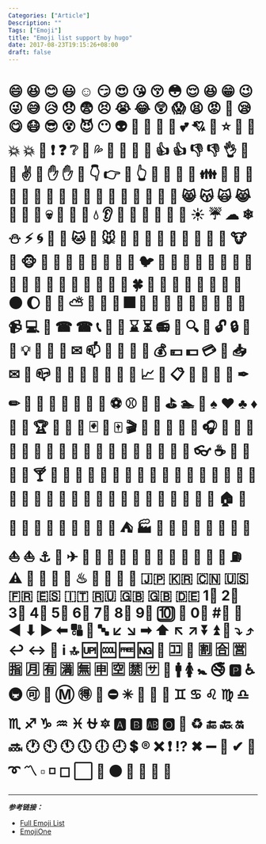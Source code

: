 ```yaml
---
Categories: ["Article"]
Description: ""
Tags: ["Emoji"]
title: "Emoji list support by hugo"
date: 2017-08-23T19:15:26+08:00
draft: false
---
```

<!--
|&nbsp;||||
|------|---|---|---|
|:smile:|:laughing:|:blush:|:smiley:|
|:relaxed:|:smirk:|:heart_eyes:|:kissing_heart:|
|:kissing_closed_eyes:|:flushed:|:relieved:|:satisfied:|
|:grin:|:wink:|:stuck_out_tongue_winking_eye:|:stuck_out_tongue_closed_eyes:|
|:grinning:|:kissing:|:kissing_smiling_eyes:|:stuck_out_tongue:|
|:sleeping:|:worried:|:frowning:|:anguished:|
|:open_mouth:|:grimacing:|:confused:|:hushed:|
|:expressionless:|:unamused:|:sweat_smile:|:sweat:|
|:disappointed_relieved:|:weary:|:pensive:|:disappointed:|
|:confounded:|:fearful:|:cold_sweat:|:persevere:|
|:cry:|:sob:|:joy:|:astonished:|
|:scream:|:tired_face:|:angry:|:rage:|
|:triumph:|:sleepy:|:yum:|:mask:|
|:sunglasses:|:dizzy_face:|:imp:|:smiling_imp:|
|:neutral_face:|:no_mouth:|:innocent:|:alien:|
|:yellow_heart:|:blue_heart:|:purple_heart:|:heart:|
|:green_heart:|:broken_heart:|:heartbeat:|:heartpulse:|
|:two_hearts:|:revolving_hearts:|:cupid:|:sparkling_heart:|
|:sparkles:|:star:|:star2:|:dizzy:|
|:boom:|:collision:|:anger:|:exclamation:|
|:question:|:grey_exclamation:|:grey_question:|:zzz:|
|:dash:|:sweat_drops:|:notes:|:musical_note:|
|:fire:|:hankey:|:poop:|:shit:|
|:+1:|:thumbsup:|:-1:|:thumbsdown:|
|:ok_hand:|:punch:|:facepunch:|:fist:|
|:v:|:wave:|:hand:|:raised_hand:|
|:open_hands:|:point_up:|:point_down:|:point_left:|
|:point_right:|:raised_hands:|:pray:|:point_up_2:|
|:clap:|:muscle:|:metal:|:fu:|
|:runner:|:running:|:couple:|:family:|
|:two_men_holding_hands:|:two_women_holding_hands:|:dancer:|:dancers:|
|:ok_woman:|:no_good:|:information_desk_person:|:raising_hand:|
|:bride_with_veil:|:person_with_pouting_face:|:person_frowning:|:bow:|
|:couple_with_heart:|:massage:|:haircut:|:nail_care:|
|:boy:|:girl:|:woman:|:man:|
|:baby:|:older_woman:|:older_man:|:person_with_blond_hair:|
|:man_with_gua_pi_mao:|:man_with_turban:|:construction_worker:|:cop:|
|:angel:|:princess:|:smiley_cat:|:smile_cat:|
|:heart_eyes_cat:|:kissing_cat:|:smirk_cat:|:scream_cat:|
|:crying_cat_face:|:joy_cat:|:pouting_cat:|:japanese_ogre:|
|:japanese_goblin:|:see_no_evil:|:hear_no_evil:|:speak_no_evil:|
|:guardsman:|:skull:|:feet:|:lips:|
|:kiss:|:droplet:|:ear:|:eyes:|
|:nose:|:tongue:|:love_letter:|:bust_in_silhouette:|
|:busts_in_silhouette:|:speech_balloon:|:thought_balloon:|:sunny:|
|:umbrella:|:cloud:|:snowflake:|:snowman:|
|:zap:|:cyclone:|:foggy:|:ocean:|
|:cat:|:dog:|:mouse:|:hamster:|
|:rabbit:|:wolf:|:frog:|:tiger:|
|:koala:|:bear:|:pig:|:pig_nose:|
|:cow:|:boar:|:monkey_face:|:monkey:|
|:horse:|:racehorse:|:camel:|:sheep:|
|:elephant:|:panda_face:|:snake:|:bird:|
|:baby_chick:|:hatched_chick:|:hatching_chick:|:chicken:|
|:penguin:|:turtle:|:bug:|:honeybee:|
|:ant:|:beetle:|:snail:|:octopus:|
|:tropical_fish:|:fish:|:whale:|:whale2:|
|:dolphin:|:cow2:|:ram:|:rat:|
|:water_buffalo:|:tiger2:|:rabbit2:|:dragon:|
|:goat:|:rooster:|:dog2:|:pig2:|
|:mouse2:|:ox:|:dragon_face:|:blowfish:|
|:crocodile:|:dromedary_camel:|:leopard:|:cat2:|
|:poodle:|:paw_prints:|:bouquet:|:cherry_blossom:|
|:tulip:|:four_leaf_clover:|:rose:|:sunflower:|
|:hibiscus:|:maple_leaf:|:leaves:|:fallen_leaf:|
|:herb:|:mushroom:|:cactus:|:palm_tree:|
|:evergreen_tree:|:deciduous_tree:|:chestnut:|:seedling:|
|:blossom:|:ear_of_rice:|:shell:|:globe_with_meridians:|
|:sun_with_face:|:full_moon_with_face:|:new_moon_with_face:|:new_moon:|
|:waxing_crescent_moon:|:first_quarter_moon:|:waxing_gibbous_moon:|:full_moon:|
|:waning_gibbous_moon:|:last_quarter_moon:|:waning_crescent_moon:|:last_quarter_moon_with_face:|
|:first_quarter_moon_with_face:|:crescent_moon:|:earth_africa:|:earth_americas:|
|:earth_asia:|:volcano:|:milky_way:|:partly_sunny:|
|:bamboo:|:gift_heart:|:dolls:|:school_satchel:|
|:mortar_board:|:flags:|:fireworks:|:sparkler:|
|:wind_chime:|:rice_scene:|:jack_o_lantern:|:ghost:|
|:santa:|:christmas_tree:|:gift:|:bell:|
|:no_bell:|:tanabata_tree:|:tada:|:confetti_ball:|
|:balloon:|:crystal_ball:|:cd:|:dvd:|
|:floppy_disk:|:camera:|:video_camera:|:movie_camera:|
|:computer:|:tv:|:iphone:|:phone:|
|:telephone:|:telephone_receiver:|:pager:|:fax:|
|:minidisc:|:vhs:|:sound:|:speaker:|
|:mute:|:loudspeaker:|:mega:|:hourglass:|
|:hourglass_flowing_sand:|:alarm_clock:|:watch:|:radio:|
|:satellite:|:loop:|:mag:|:mag_right:|
|:unlock:|:lock:|:lock_with_ink_pen:|:closed_lock_with_key:|
|:key:|:bulb:|:flashlight:|:high_brightness:|
|:low_brightness:|:electric_plug:|:battery:|:calling:|
|:email:|:mailbox:|:postbox:|:bath:|
|:bathtub:|:shower:|:toilet:|:wrench:|
|:nut_and_bolt:|:hammer:|:seat:|:moneybag:|
|:yen:|:dollar:|:pound:|:euro:|
|:credit_card:|:money_with_wings:|:e-mail:|:inbox_tray:|
|:outbox_tray:|:envelope:|:incoming_envelope:|:postal_horn:|
|:mailbox_closed:|:mailbox_with_mail:|:mailbox_with_no_mail:|:package:|
|:door:|:smoking:|:bomb:|:gun:|
|:hocho:|:pill:|:syringe:|:page_facing_up:|
|:page_with_curl:|:bookmark_tabs:|:bar_chart:|:chart_with_upwards_trend:|
|:chart_with_downwards_trend:|:scroll:|:clipboard:|:calendar:|
|:date:|:card_index:|:file_folder:|:open_file_folder:|
|:scissors:|:pushpin:|:paperclip:|:black_nib:|
|:pencil2:|:straight_ruler:|:triangular_ruler:|:closed_book:|
|:green_book:|:blue_book:|:orange_book:|:notebook:|
|:notebook_with_decorative_cover:|:ledger:|:books:|:bookmark:|
|:name_badge:|:microscope:|:telescope:|:newspaper:|
|:football:|:basketball:|:soccer:|:baseball:|
|:tennis:|:8ball:|:rugby_football:|:bowling:|
|:golf:|:mountain_bicyclist:|:bicyclist:|:horse_racing:|
|:snowboarder:|:swimmer:|:surfer:|:ski:|
|:spades:|:hearts:|:clubs:|:diamonds:|
|:gem:|:ring:|:trophy:|:musical_score:|
|:musical_keyboard:|:violin:|:space_invader:|:video_game:|
|:black_joker:|:flower_playing_cards:|:game_die:|:dart:|
|:mahjong:|:clapper:|:memo:|:pencil:|
|:book:|:art:|:microphone:|:headphones:|
|:trumpet:|:saxophone:|:guitar:|:shoe:|
|:sandal:|:high_heel:|:lipstick:|:boot:|
|:shirt:|:tshirt:|:necktie:|:womans_clothes:|
|:dress:|:running_shirt_with_sash:|:jeans:|:kimono:|
|:bikini:|:ribbon:|:tophat:|:crown:|
|:womans_hat:|:mans_shoe:|:closed_umbrella:|:briefcase:|
|:handbag:|:pouch:|:purse:|:eyeglasses:|
|:fishing_pole_and_fish:|:coffee:|:tea:|:sake:|
|:baby_bottle:|:beer:|:beers:|:cocktail:|
|:tropical_drink:|:wine_glass:|:fork_and_knife:|:pizza:|
|:hamburger:|:fries:|:poultry_leg:|:meat_on_bone:|
|:spaghetti:|:curry:|:fried_shrimp:|:bento:|
|:sushi:|:fish_cake:|:rice_ball:|:rice_cracker:|
|:rice:|:ramen:|:stew:|:oden:|
|:dango:|:egg:|:bread:|:doughnut:|
|:custard:|:icecream:|:ice_cream:|:shaved_ice:|
|:birthday:|:cake:|:cookie:|:chocolate_bar:|
|:candy:|:lollipop:|:honey_pot:|:apple:|
|:green_apple:|:tangerine:|:lemon:|:cherries:|
|:grapes:|:watermelon:|:strawberry:|:peach:|
|:melon:|:banana:|:pear:|:pineapple:|
|:sweet_potato:|:eggplant:|:tomato:|:corn:|
|:house:|:house_with_garden:|:school:|:office:|
|:post_office:|:hospital:|:bank:|:convenience_store:|
|:love_hotel:|:hotel:|:wedding:|:church:|
|:department_store:|:european_post_office:|:city_sunrise:|:city_sunset:|
|:japanese_castle:|:european_castle:|:tent:|:factory:|
|:tokyo_tower:|:japan:|:mount_fuji:|:sunrise_over_mountains:|
|:sunrise:|:stars:|:statue_of_liberty:|:bridge_at_night:|
|:carousel_horse:|:rainbow:|:ferris_wheel:|:fountain:|
|:roller_coaster:|:ship:|:speedboat:|:boat:|
|:sailboat:|:rowboat:|:anchor:|:rocket:|
|:airplane:|:helicopter:|:steam_locomotive:|:tram:|
|:mountain_railway:|:bike:|:aerial_tramway:|:suspension_railway:|
|:mountain_cableway:|:tractor:|:blue_car:|:oncoming_automobile:|
|:car:|:red_car:|:taxi:|:oncoming_taxi:|
|:articulated_lorry:|:bus:|:oncoming_bus:|:rotating_light:|
|:police_car:|:oncoming_police_car:|:fire_engine:|:ambulance:|
|:minibus:|:truck:|:train:|:station:|
|:train2:|:bullettrain_front:|:bullettrain_side:|:light_rail:|
|:monorail:|:railway_car:|:trolleybus:|:ticket:|
|:fuelpump:|:vertical_traffic_light:|:traffic_light:|:warning:|
|:construction:|:beginner:|:atm:|:slot_machine:|
|:busstop:|:barber:|:hotsprings:|:checkered_flag:|
|:crossed_flags:|:izakaya_lantern:|:moyai:|:circus_tent:|
|:performing_arts:|:round_pushpin:|:triangular_flag_on_post:|:jp:|
|:kr:|:cn:|:us:|:fr:|
|:es:|:it:|:ru:|:gb:|
|:uk:|:de:|:one:|:two:|
|:three:|:four:|:five:|:six:|
|:seven:|:eight:|:nine:|:keycap_ten:|
|:1234:|:zero:|:hash:|:symbols:|
|:arrow_backward:|:arrow_down:|:arrow_forward:|:arrow_left:|
|:capital_abcd:|:abcd:|:abc:|:arrow_lower_left:|
|:arrow_lower_right:|:arrow_right:|:arrow_up:|:arrow_upper_left:|
|:arrow_upper_right:|:arrow_double_down:|:arrow_double_up:|:arrow_down_small:|
|:arrow_heading_down:|:arrow_heading_up:|:leftwards_arrow_with_hook:|:arrow_right_hook:|
|:left_right_arrow:|:arrow_up_down:|:arrow_up_small:|:arrows_clockwise:|
|:arrows_counterclockwise:|:rewind:|:fast_forward:|:information_source:|
|:ok:|:twisted_rightwards_arrows:|:repeat:|:repeat_one:|
|:new:|:top:|:up:|:cool:|
|:free:|:ng:|:cinema:|:koko:|
|:signal_strength:|:u5272:|:u5408:|:u55b6:|
|:u6307:|:u6708:|:u6709:|:u6e80:|
|:u7121:|:u7533:|:u7a7a:|:u7981:|
|:sa:|:restroom:|:mens:|:womens:|
|:baby_symbol:|:no_smoking:|:parking:|:wheelchair:|
|:metro:|:baggage_claim:|:accept:|:wc:|
|:potable_water:|:put_litter_in_its_place:|:secret:|:congratulations:|
|:m:|:passport_control:|:left_luggage:|:customs:|
|:ideograph_advantage:|:cl:|:sos:|:id:|
|:no_entry_sign:|:underage:|:no_mobile_phones:|:do_not_litter:|
|:non-potable_water:|:no_bicycles:|:no_pedestrians:|:children_crossing:|
|:no_entry:|:eight_spoked_asterisk:|:sparkle:|:eight_pointed_black_star:|
|:heart_decoration:|:vs:|:vibration_mode:|:mobile_phone_off:|
|:chart:|:currency_exchange:|:aries:|:taurus:|
|:gemini:|:cancer:|:leo:|:virgo:|
|:libra:|:scorpius:|:sagittarius:|:capricorn:|
|:aquarius:|:pisces:|:ophiuchus:|:six_pointed_star:|
|:negative_squared_cross_mark:|:a:|:b:|:ab:|
|:o2:|:diamond_shape_with_a_dot_inside:|:recycle:|:end:|
|:back:|:on:|:soon:|:clock1:|
|:clock130:|:clock10:|:clock1030:|:clock11:|
|:clock1130:|:clock12:|:clock1230:|:clock2:|
|:clock230:|:clock3:|:clock330:|:clock4:|
|:clock430:|:clock5:|:clock530:|:clock6:|
|:clock630:|:clock7:|:clock730:|:clock8:|
|:clock830:|:clock9:|:clock930:|:heavy_dollar_sign:|
|:copyright:|:registered:|:tm:|:x:|
|:heavy_exclamation_mark:|:bangbang:|:interrobang:|:o:|
|:heavy_multiplication_x:|:heavy_plus_sign:|:heavy_minus_sign:|:heavy_division_sign:|
|:white_flower:|:100:|:heavy_check_mark:|:ballot_box_with_check:|
|:radio_button:|:link:|:curly_loop:|:wavy_dash:|
|:part_alternation_mark:|:trident:|:black_small_square:|:white_small_square:|
|:black_medium_small_square:|:white_medium_small_square:|:black_medium_square:|:white_medium_square:|
|:black_large_square:|:white_large_square:|:white_check_mark:|:black_square_button:|
|:white_square_button:|:black_circle:|:white_circle:|:red_circle:|
|:large_blue_circle:|:large_blue_diamond:|:large_orange_diamond:|:small_blue_diamond:|
|:small_orange_diamond:|:small_red_triangle:|:small_red_triangle_down:|
-->

# 😄	😆	😊	😃	☺	😏	😍	😘	😚	😳	😌	😆	😁	😉	😜	😅	😥	😞	😨	😣	😭	😂	😲	😱	😫	😡	😤	😪	😋	😷	😎	😵	😈	😶	👽	💛	💜	💚	💓	💕	💘	💖	⭐	🌟	💫	💥	💥	💢	❗	❓	❔	💨	💦	🎵	💩	💩	💩	👍	👍	👎	👎	👌	👊	👊	✌	👋	✋	✋	👐	👇	👉	🙏	👆	💪	🏃	🏃	👫	👪	💃	👯	🙆	💁	👰	🙍	💆	💅	👧	👩	👨	👶	👵	👴	👲	👷	👸	😸	😽	🙀	😹	👹	🙈	🙊	💀	🐾	👄	💋	💧	👂	👀	👃	👅	💌	👤	💬	☀	☔	☁	❄	⛄	⚡	🌀	🌁	🌊	🐱	🐶	🐭	🐹	🐰	🐺	🐸	🐯	🐨	🐻	🐷	🐽	🐮	🐗	🐵	🐒	🐴	🐎	🐫	🐑	🐘	🐼	🐍	🐦	🐤	🐥	🐔	🐧	🐛	🐝	🐜	🐞	🐌	🐙	🐠	🐳	🐬	🐲	🐡	🐩	🐾	🌸	🍀	🌺	🍃	🍂	🍄	🌴	🌱	🌼	🐚	🌑	🌔	🌛	🌋	⛅	💝	🎒	🎏	🎆	🎐	🎃	🎅	🎄	🔔	🎋	🎊	🔮	💾	📹	💻	📱	☎	☎	📞	💽	📢	⌛	⏳	📻	📡	🔍	🔎	🔓	🔒	🔏	🔑	💡	🔦	🔌	📲	✉	📫	📮	🔧	🔩	💺	💰	💴	💵	💳	📧	📥	✉	📨	📪	🚬	🔫	🔪	💊	💉	📄	📑	📈	📜	📋	📅	📇	📂	📌	✒	✏	📏	📕	📘	📓	📔	📛	🏈	⚽	⚾	🎾	🎱	⛳	🏊	🎿	♠	♥	♣	♦	💎	💍	🏆	🎼	🎹	👾	🃏	🎲	🀄	🎬	📝	📝	📖	🎨	🎤	🎧	🎷	👞	👡	👠	👢	👕	👕	👔	👚	🎽	👙	🎀	🎩	👒	🌂	👜	👝	👛	👓	☕	🍵	🍶	🍺	🍻	🍸	🍹	🍴	🍔	🍗	🍝	🍤	🍣	🍥	🍘	🍜	🍲	🍢	🍡	🍞	🍩	🍮	🍦	🍨	🎂	🍰	🍪	🍫	🍭	🍎	🍏	🍒	🍇	🍓	🍈	🍌	🍍	🍠	🍅	🌽	🏠	🏡	🏢	🏣	🏦	🏪	🏨	💒	🏬	🌇	🏯	⛺	🏭	🗼	🗻	🌅	🌠	🗽	🎠	🎡	🎢	⛵	⛵	⚓	🚀	✈	🚙	🚗	🚗	🚕	🚌	🚓	🚒	🚚	🚉	🚅	🚃	🎫	⛽	⚠	🚧	🏧	🎰	💈	♨	🎌	🗿	🎪	📍	🇯🇵	🇰🇷	🇨🇳	🇺🇸	🇫🇷	🇪🇸	🇮🇹	🇷🇺	🇬🇧	🇬🇧	🇩🇪	1⃣	2⃣	3⃣	4⃣	5⃣	6⃣	7⃣	8⃣	9⃣	🔟	🔢	0⃣	#⃣	🔣	◀	⬇	▶	⬅	🔠	🔡	🔤	↙	↘	➡	⬆	↖	↗	⏬	⏫	🔽	⤵	⤴	↩	↔	🔼	ℹ	🔝	🆙	🆒	🆓	🆖	🎦	🈁	📶	🈹	🈴	🈺	🈯	🈷	🈶	🈵	🈚	🈸	🈳	🈲	🈂	🚻	🚹	🚺	🚼	🚭	🅿	♿	🚇	🉑	🚾	Ⓜ	🉐	🚫	⛔	✳	💟	📴	💱	♊	♋	♌	♍	♎	♏	♐	♑	♒	♓	⛎	🔯	🅰	🅱	🆎	🅾	💠	♻	🔚	🔙	🔛	🔜	🕐	🕙	🕚	🕔	🕕	🕘	💲	®	❌	❗	⁉	✖	➖	💮	✔	🔘	➰	〽	▫	◽	◻	⬜	🔲	⚫	🔴	🔷	🔹	🔺

---

_**参考链接：**_  

- [Full Emoji List](http://unicode.org/emoji/charts/full-emoji-list.html)
- [EmojiOne](http://eosrei.github.io/emojione-color-font/full-demo.html)
